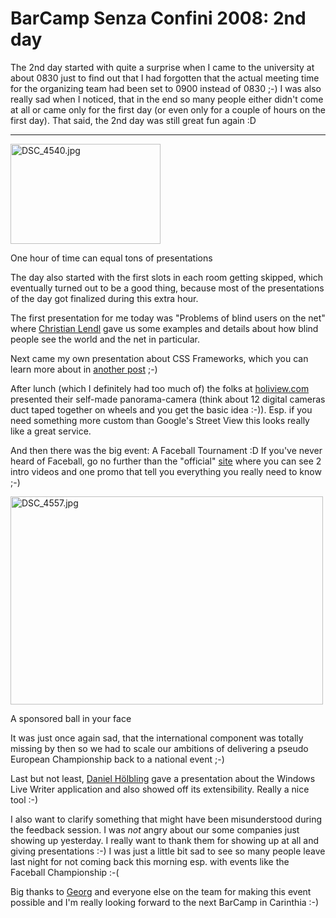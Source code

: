 # BarCamp Senza Confini 2008: 2nd day

The 2nd day started with quite a surprise when I came to the university at about 0830 just to find out that I had forgotten that the actual meeting time for the organizing team had been set to 0900 instead of 0830 ;-) I was also really sad when I noticed, that in the end so many people either didn't come at all or came only for the first day (or even only for a couple of hours on the first day). That said, the 2nd day was still great fun again :D

-------------------------------

<div class="figure">
    <a href="http://www.flickr.com/photos/zerok/2239996806/" title="DSC_4540.jpg by zeroK, on Flickr"><img src="http://farm3.static.flickr.com/2091/2239996806_72047ddd0e_m.jpg" width="240" height="160" alt="DSC_4540.jpg" /></a>
    <p class="caption">One hour of time can equal tons of presentations</p>
</div>

The day also started with the first slots in each room getting skipped, which eventually turned out to be a good thing, because most of the presentations of the day got finalized during this extra hour. 

The first presentation for me today was "Problems of blind users on the net" where [Christian Lendl](http://www.dchris.net/) gave us some examples and details about how blind people see the world and the net in particular. 

Next came my own presentation about CSS Frameworks, which you can learn more about in [another post](http://zerokspot.com/weblog/1004/) ;-)

After lunch (which I definitely had too much of) the folks at [holiview.com](http://www.holiview.com) presented their self-made panorama-camera (think about 12 digital cameras duct taped together on wheels and you get the basic idea :-)). Esp. if you need something more custom than Google's Street View this looks really like a great service.

And then there was the big event: A Faceball Tournament :D If you've never heard of Faceball, go no further than the "official" [site](http://faceball.org/) where you can see 2 intro videos and one promo that tell you everything you really need to know ;-) 

<div class="figure">
    <a href="http://www.flickr.com/photos/zerok/2240005288/" title="DSC_4557.jpg by zeroK, on Flickr"><img src="http://farm3.static.flickr.com/2377/2240005288_d93a58e4b6.jpg" width="500" height="333" alt="DSC_4557.jpg" /></a>
    <p class="caption">A sponsored ball in your face</p>
</div>

It was just once again sad, that the international component was totally missing by then so we had to scale our ambitions of delivering a pseudo European Championship back to a national event ;-)

Last but not least, [Daniel Hölbling](http://www.tigraine.at/) gave a presentation about the Windows Live Writer application and also showed off its extensibility. Really a nice tool :-)

I also want to clarify something that might have been misunderstood during the feedback session. I was *not* angry about our some companies just showing up yesterday. I really want to thank them for showing up at all and giving presentations :-) I was just a little bit sad to see so many people leave last night for not coming back this morning esp. with events like the Faceball Championship :-( 

Big thanks to [Georg](http://georgholzer.at/) and everyone else on the team for making this event possible and I'm really looking forward to the next BarCamp in Carinthia :-)